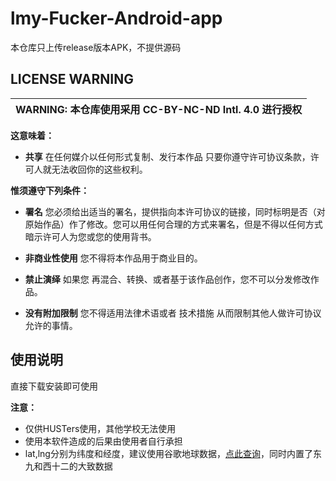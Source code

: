 # lmy-Fucker-Android-app

本仓库只上传release版本APK，不提供源码

## LICENSE WARNING

| WARNING: 本仓库使用采用 CC-BY-NC-ND Intl. 4.0 进行授权 |
| --- |

**这意味着：**

- **共享** 在任何媒介以任何形式复制、发行本作品
只要你遵守许可协议条款，许可人就无法收回你的这些权利。

**惟须遵守下列条件：**

- **署名** 您必须给出适当的署名，提供指向本许可协议的链接，同时标明是否（对原始作品）作了修改。您可以用任何合理的方式来署名，但是不得以任何方式暗示许可人为您或您的使用背书。

- **非商业性使用** 您不得将本作品用于商业目的。

- **禁止演绎** 如果您 再混合、转换、或者基于该作品创作，您不可以分发修改作品。

- **没有附加限制** 您不得适用法律术语或者 技术措施 从而限制其他人做许可协议允许的事情。

## 使用说明

直接下载安装即可使用

**注意：**

- 仅供HUSTers使用，其他学校无法使用
- 使用本软件造成的后果由使用者自行承担
- lat,lng分别为纬度和经度，建议使用谷歌地球数据，[点此查询](http://www.gpsspg.com/maps.htm)，同时内置了东九和西十二的大致数据
